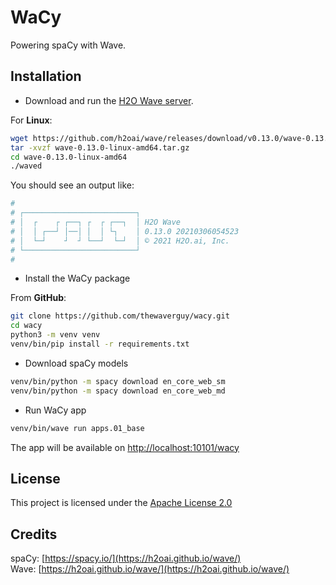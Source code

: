 # WaCy
Powering spaCy with Wave.

## Installation

* Download and run the [H2O Wave server](https://github.com/h2oai/wave/releases).

For **Linux**:

```bash
wget https://github.com/h2oai/wave/releases/download/v0.13.0/wave-0.13.0-linux-amd64.tar.gz
tar -xvzf wave-0.13.0-linux-amd64.tar.gz
cd wave-0.13.0-linux-amd64
./waved
```

You should see an output like:

```bash
#
# ┌─────────────────────────┐
# │  ┌    ┌ ┌──┐ ┌  ┌ ┌──┐  │ H2O Wave
# │  │ ┌──┘ │──│ │  │ └┐    │ 0.13.0 20210306054523
# │  └─┘    ┘  ┘ └──┘  └─┘  │ © 2021 H2O.ai, Inc.
# └─────────────────────────┘
#
```

* Install the WaCy package

From **GitHub**:

```bash
git clone https://github.com/thewaverguy/wacy.git
cd wacy
python3 -m venv venv
venv/bin/pip install -r requirements.txt
```

* Download spaCy models

```bash
venv/bin/python -m spacy download en_core_web_sm
venv/bin/python -m spacy download en_core_web_md
```

* Run WaCy app

```bash
venv/bin/wave run apps.01_base
```

The app will be available on [http://localhost:10101/wacy](http://localhost:10101/wacy)

## License

This project is licensed under the [Apache License 2.0](LICENSE)

## Credits

spaCy: [https://spacy.io/](https://h2oai.github.io/wave/)   
Wave: [https://h2oai.github.io/wave/](https://h2oai.github.io/wave/)

